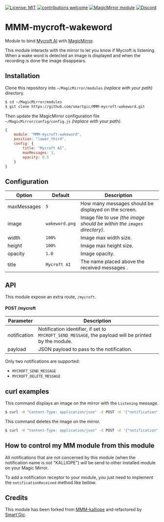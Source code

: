 
[![License: MIT](https://img.shields.io/badge/License-MIT-yellow.svg)](https://opensource.org/licenses/MIT) [![contributions welcome](https://img.shields.io/badge/contributions-welcome-pink.svg?style=flat)](https://github.com/smartgic/MMM-mycroft-wakewordpulls) [![MagicMirror module](https://img.shields.io/badge/magicmirror-module-blue)](https://magicmirror.builders/) [![Discord](https://img.shields.io/discord/809074036733902888)](https://discord.gg/Vu7Wmd9j) 

# MMM-mycroft-wakeword

Module to bind [Mycroft AI](https://mycroft.ai/) with [MagicMirror](https://magicmirror.builders/).

This module interacts with the mirror to let you know if Mycroft is listening. When a wake word is detected an image is displayed and when the recording is done the image disappears.

## Installation

Clone this repository into `~/MagicMirror/modules` *(replace with your path)* directory.

```bash
$ cd ~/MagicMirror/modules
$ git clone https://github.com/smartgic/MMM-mycroft-wakeword.git
```

Then update the MagicMirror configuration file `~/MagicMirror/config/config.js` *(replace with your path)*.

```js
{
    module: "MMM-mycroft-wakeword",
    position: "lower_third",
    config: {
        title: "Mycroft AI",
        maxMessages: 1,
        opacity: 0.5
    }
}
```

## Configuration

| Option       | Default        | Description                                                              |
|--------------|----------------|--------------------------------------------------------------------------|
| maxMessages  | `5`            | How many messages should be displayed on the screen.                     |
| image        | `wakeword.png` | Image file to use *(the image should be within the `images` directory)*. |
| width        | `100%`         | Image max width size.                                                    |
| height       | `100%`         | Image max height size.                                                   |
| opacity      | `1.0`          | Image opacity.                                                           |
| title        | `Mycroft AI`   | The name placed above the received messages .                            |

## API

This module expose an extra route, `/mycroft`.
#### POST /mycroft

| Parameter    | Description                                                                                           |
|--------------|-------------------------------------------------------------------------------------------------------|
| notification | Notification identifier, if set to `MYCROFT_SEND_MESSAGE`, the payload will be printed by the module. |
| payload      | JSON payload to pass to the notification.                                                             |

Only two notifications are supported:
- `MYCROFT_SEND_MESSAGE`
- `MYCROFT_DELETE_MESSAGE`

## curl examples

This command displays an image on the mirror with the `Listening` message.

```bash
$ curl -H "Content-Type: application/json" -X POST -d '{"notification":"MYCROFT_SEND_MESSAGE", "payload": "Listening"}' http://192.168.1.97:8080/mycroft
```

This command deletes the image on the mirror.

```bash
$ curl -H "Content-Type: application/json" -X POST -d '{"notification":"MYCROFT_DELETE_MESSAGE", "payload": "null"}' http://192.168.1.97:8080/mycroft
```

## How to control my MM module from this module

All notifications that are not concerned by this module (when the notification name is not "KALLIOPE") will be send to other installed module on your Magic Mirror.

To add a notification receptor to your module, you just need to implement the `notificationReceived` method like bellow.

## Credits

This module has been forked from [MMM-kalliope](https://github.com/kalliope-project/MMM-kalliope) and refactored by [Smart'Gic](https://smartgic.io).
